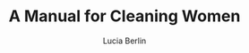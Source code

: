 ---
title: "A Manual for Cleaning Women"
subtitle: ""
description: ""
layout: book
author: Lucia Berlin
started: 2019-02-17
read: 2019-02-17
status: read
rating: 5
color: 
cover: 
pages: 403
progress: 0
link: 
---